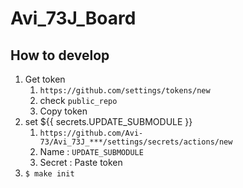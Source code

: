 # Avi_73J_Board

## How to develop
1. Get token
    1. `https://github.com/settings/tokens/new`
    2. check `public_repo`
    3. Copy token
2. set ${{ secrets.UPDATE_SUBMODULE }}
    1. `https://github.com/Avi-73/Avi_73J_***/settings/secrets/actions/new`
    2. Name : `UPDATE_SUBMODULE`
    3. Secret : Paste token
3. `$ make init`
